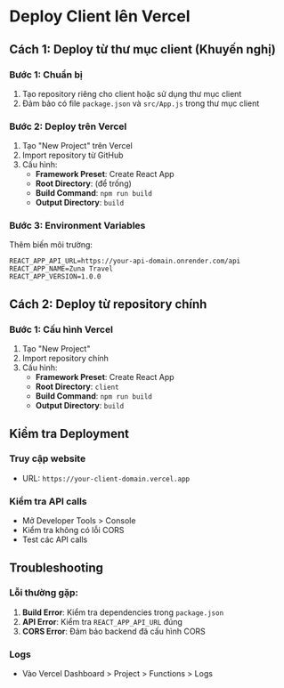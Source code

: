 # Deploy Client lên Vercel

## Cách 1: Deploy từ thư mục client (Khuyến nghị)

### Bước 1: Chuẩn bị

1. Tạo repository riêng cho client hoặc sử dụng thư mục client
2. Đảm bảo có file `package.json` và `src/App.js` trong thư mục client

### Bước 2: Deploy trên Vercel

1. Tạo "New Project" trên Vercel
2. Import repository từ GitHub
3. Cấu hình:
   - **Framework Preset**: Create React App
   - **Root Directory**: (để trống)
   - **Build Command**: `npm run build`
   - **Output Directory**: `build`

### Bước 3: Environment Variables

Thêm biến môi trường:

```env
REACT_APP_API_URL=https://your-api-domain.onrender.com/api
REACT_APP_NAME=Zuna Travel
REACT_APP_VERSION=1.0.0
```

## Cách 2: Deploy từ repository chính

### Bước 1: Cấu hình Vercel

1. Tạo "New Project"
2. Import repository chính
3. Cấu hình:
   - **Framework Preset**: Create React App
   - **Root Directory**: `client`
   - **Build Command**: `npm run build`
   - **Output Directory**: `build`

## Kiểm tra Deployment

### Truy cập website

- URL: `https://your-client-domain.vercel.app`

### Kiểm tra API calls

- Mở Developer Tools > Console
- Kiểm tra không có lỗi CORS
- Test các API calls

## Troubleshooting

### Lỗi thường gặp:

1. **Build Error**: Kiểm tra dependencies trong `package.json`
2. **API Error**: Kiểm tra `REACT_APP_API_URL` đúng
3. **CORS Error**: Đảm bảo backend đã cấu hình CORS

### Logs

- Vào Vercel Dashboard > Project > Functions > Logs
